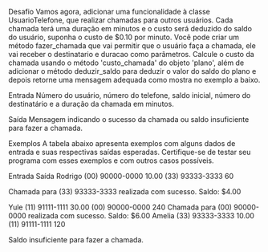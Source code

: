 Desafio
Vamos agora, adicionar uma funcionalidade à classe UsuarioTelefone, que realizar chamadas para outros usuários. Cada chamada terá uma duração em minutos e o custo será deduzido do saldo do usuário, suponha o custo de $0.10 por minuto. Você pode criar um método fazer_chamada que vai permitir que o usuário faça a chamada, ele vai receber o destinatario e duracao como parâmetros. Calcule o custo da chamada usando o método 'custo_chamada' do objeto 'plano', além de adicionar o método deduzir_saldo para deduzir o valor do saldo do plano e depois retorne uma mensagem adequada como mostra no exemplo a baixo.

Entrada
Número do usuário, número do telefone, saldo inicial, número do destinatário e a duração da chamada em minutos.

Saída
Mensagem indicando o sucesso da chamada ou saldo insuficiente para fazer a chamada.

Exemplos
A tabela abaixo apresenta exemplos com alguns dados de entrada e suas respectivas saídas esperadas. Certifique-se de testar seu programa com esses exemplos e com outros casos possíveis.

Entrada	Saída
Rodrigo
(00) 90000-0000
10.00
(33) 93333-3333
60

Chamada para (33) 93333-3333 realizada com sucesso. Saldo: $4.00

Yule
(11) 91111-1111
30.00
(00) 90000-0000
240	Chamada para (00) 90000-0000 realizada com sucesso. Saldo: $6.00
Amelia
(33) 93333-3333
10.00
(11) 91111-1111
120

Saldo insuficiente para fazer a chamada.
